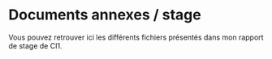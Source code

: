 # Documents annexes / stage

Vous pouvez retrouver ici les différents fichiers présentés dans mon rapport de stage de CI1.

